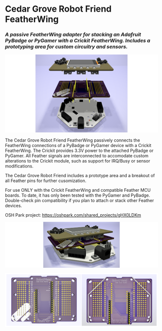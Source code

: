 # Cedar Grove Robot Friend FeatherWing

### _A passive FeatherWing adapter for stacking an Adafruit PyBadge or PyGamer with a Crickit FeatherWing. Includes a prototyping area for custom circuitry and sensors._

![Image of Module](https://github.com/CedarGroveStudios/Robot_Friend_FeatherWing/blob/master/photos%20and%20graphics/CG_Robot_Friend_EXPLODED_wide.png)

The Cedar Grove Robot Friend FeatherWing passively connects the FeatherWing connections of a PyBadge or PyGamer device with a Crickit FeatherWing. The Crickit provides 3.3V power to the attached PyBadge or PyGamer. All Feather signals are interconnected to accomodate custom alterations to the Crickit module, such as support for IRQ/Busy or sensor modifications.

The Cedar Grove Robot Friend includes a prototype area and a breakout of all Feather pins for further cusomization.

For use ONLY with the Crickit FeatherWing and compatible Feather MCU boards. To date, it has only been tested with the PyGamer and PyBadge. Double-check pin compatibility if you plan to attach or stack other Feather devices.

OSH Park project: https://oshpark.com/shared_projects/gHX0LDKm

![Image of Module](https://github.com/CedarGroveStudios/Robot_Friend_FeatherWing/blob/master/photos%20and%20graphics/CG_Robot_Friend_GLAM_seated_wide.png)

![Image of Module](https://github.com/CedarGroveStudios/Robot_Friend_FeatherWing/blob/master/photos%20and%20graphics/CG_Robot_Friend_COMBO_wide.png)

